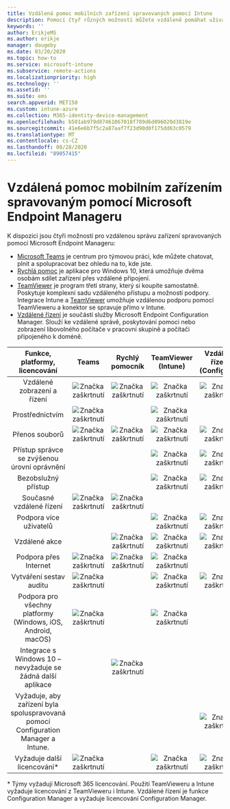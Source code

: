 ```yaml
---
title: Vzdálená pomoc mobilních zařízení spravovaných pomocí Intune
description: Pomocí čtyř různých možností můžete vzdáleně pomáhat uživatelům s jejich mobilními zařízeními.
keywords: ''
author: ErikjeMS
ms.author: erikje
manager: dougeby
ms.date: 03/20/2020
ms.topic: how-to
ms.service: microsoft-intune
ms.subservice: remote-actions
ms.localizationpriority: high
ms.technology: ''
ms.assetid: ''
ms.suite: ems
search.appverid: MET150
ms.custom: intune-azure
ms.collection: M365-identity-device-management
ms.openlocfilehash: b501ab979d87461067018f789d6d096020d3819e
ms.sourcegitcommit: 41e6e6b7f5c2a87aaf7f23d90d0f175dd63c0579
ms.translationtype: MT
ms.contentlocale: cs-CZ
ms.lasthandoff: 08/28/2020
ms.locfileid: "89057415"
---
```

# <a name="remotely-assist-mobile-devices-managed-by-microsoft-endpoint-manager"></a>Vzdálená pomoc mobilním zařízením spravovaným pomocí Microsoft Endpoint Manageru

K dispozici jsou čtyři možnosti pro vzdálenou správu zařízení spravovaných pomocí Microsoft Endpoint Manageru:

- [Microsoft Teams](https://products.office.com/microsoft-teams/) je centrum pro týmovou práci, kde můžete chatovat, plnit a spolupracovat bez ohledu na to, kde jste.
- [Rychlá pomoc](https://support.microsoft.com/help/4027243/windows-10-solve-pc-problems-with-quick-assist) je aplikace pro Windows 10, která umožňuje dvěma osobám sdílet zařízení přes vzdálené připojení.
- [TeamViewer](https://www.teamviewer.com/) je program třetí strany, který si koupíte samostatně. Poskytuje komplexní sadu vzdáleného přístupu a možností podpory. Integrace Intune a [TeamViewer](teamviewer-support.md) umožňuje vzdálenou podporu pomocí TeamVieweru a konektor se spravuje přímo v Intune.
- [Vzdálené řízení](/configmgr/core/clients/manage/remote-control/introduction-to-remote-control) je součástí služby Microsoft Endpoint Configuration Manager. Slouží ke vzdálené správě, poskytování pomoci nebo zobrazení libovolného počítače v pracovní skupině a počítači připojeného k doméně.

| Funkce, platformy, licencování | **Teams** | Rychlý pomocník | TeamViewer (Intune) | Vzdálené řízení (ConfigMgr) |
|:---:|:---:|:---:|:---:|:---:|
| Vzdálené zobrazení a řízení |![Značka zaškrtnutí](../enrollment/media/enrollment-method-capab/checkmark.png)|![Značka zaškrtnutí](../enrollment/media/enrollment-method-capab/checkmark.png)|![Značka zaškrtnutí](../enrollment/media/enrollment-method-capab/checkmark.png)|![Značka zaškrtnutí](../enrollment/media/enrollment-method-capab/checkmark.png)|
| Prostřednictvím |![Značka zaškrtnutí](../enrollment/media/enrollment-method-capab/checkmark.png)||![Značka zaškrtnutí](../enrollment/media/enrollment-method-capab/checkmark.png)||
| Přenos souborů |![Značka zaškrtnutí](../enrollment/media/enrollment-method-capab/checkmark.png)|![Značka zaškrtnutí](../enrollment/media/enrollment-method-capab/checkmark.png)|![Značka zaškrtnutí](../enrollment/media/enrollment-method-capab/checkmark.png)|![Značka zaškrtnutí](../enrollment/media/enrollment-method-capab/checkmark.png)|
| Přístup správce se zvýšenou úrovní oprávnění |||![Značka zaškrtnutí](../enrollment/media/enrollment-method-capab/checkmark.png)|![Značka zaškrtnutí](../enrollment/media/enrollment-method-capab/checkmark.png)|
| Bezobslužný přístup |||![Značka zaškrtnutí](../enrollment/media/enrollment-method-capab/checkmark.png)|![Značka zaškrtnutí](../enrollment/media/enrollment-method-capab/checkmark.png)|
| Současné vzdálené řízení |![Značka zaškrtnutí](../enrollment/media/enrollment-method-capab/checkmark.png)|![Značka zaškrtnutí](../enrollment/media/enrollment-method-capab/checkmark.png)|||
| Podpora více uživatelů |||![Značka zaškrtnutí](../enrollment/media/enrollment-method-capab/checkmark.png)|![Značka zaškrtnutí](../enrollment/media/enrollment-method-capab/checkmark.png)|
| Vzdálené akce ||![Značka zaškrtnutí](../enrollment/media/enrollment-method-capab/checkmark.png)|![Značka zaškrtnutí](../enrollment/media/enrollment-method-capab/checkmark.png)|![Značka zaškrtnutí](../enrollment/media/enrollment-method-capab/checkmark.png)|
| Podpora přes Internet |![Značka zaškrtnutí](../enrollment/media/enrollment-method-capab/checkmark.png)|![Značka zaškrtnutí](../enrollment/media/enrollment-method-capab/checkmark.png)|![Značka zaškrtnutí](../enrollment/media/enrollment-method-capab/checkmark.png)||
| Vytváření sestav auditu |![Značka zaškrtnutí](../enrollment/media/enrollment-method-capab/checkmark.png)||![Značka zaškrtnutí](../enrollment/media/enrollment-method-capab/checkmark.png)|![Značka zaškrtnutí](../enrollment/media/enrollment-method-capab/checkmark.png)|
| Podpora pro všechny platformy (Windows, iOS, Android, macOS) |![Značka zaškrtnutí](../enrollment/media/enrollment-method-capab/checkmark.png)||![Značka zaškrtnutí](../enrollment/media/enrollment-method-capab/checkmark.png)||
| Integrace s Windows 10 – nevyžaduje se žádná další aplikace ||![Značka zaškrtnutí](../enrollment/media/enrollment-method-capab/checkmark.png)|||
| Vyžaduje, aby zařízení byla spoluspravovaná pomocí Configuration Manager a Intune. ||||![Značka zaškrtnutí](../enrollment/media/enrollment-method-capab/checkmark.png)|
| Vyžaduje další licencování\* |![Značka zaškrtnutí](../enrollment/media/enrollment-method-capab/checkmark.png)||![Značka zaškrtnutí](../enrollment/media/enrollment-method-capab/checkmark.png)|![Značka zaškrtnutí](../enrollment/media/enrollment-method-capab/checkmark.png)|

\* Týmy vyžadují Microsoft 365 licencování. Použití TeamVieweru a Intune vyžaduje licencování z TeamVieweru i Intune. Vzdálené řízení je funkce Configuration Manager a vyžaduje licencování Configuration Manager.

